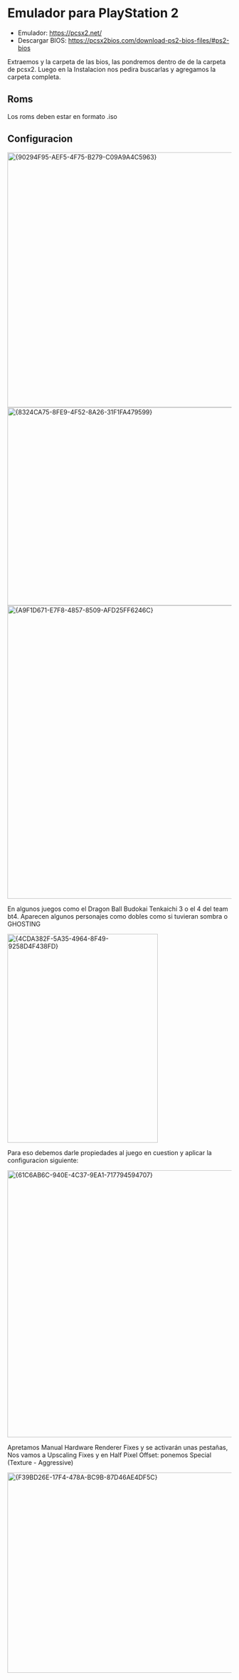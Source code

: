 # Emulador para PlayStation 2

- Emulador: https://pcsx2.net/
- Descargar BIOS: https://pcsx2bios.com/download-ps2-bios-files/#ps2-bios

Extraemos y la carpeta de las bios, las pondremos dentro de de la carpeta de pcsx2. Luego en la Instalacion nos pedira buscarlas y agregamos la carpeta completa.

## Roms
Los roms deben estar en formato .iso

## Configuracion

<img width="907" height="573" alt="{90294F95-AEF5-4F75-B279-C09A9A4C5963}" src="https://github.com/user-attachments/assets/5bf983a6-c1cb-47c9-a41c-c630fe70f734" />

<img width="905" height="445" alt="{8324CA75-8FE9-4F52-8A26-31F1FA479599}" src="https://github.com/user-attachments/assets/d847062a-54d3-4f6b-997e-c986462b96df" />

<img width="904" height="659" alt="{A9F1D671-E7F8-4857-8509-AFD25FF6246C}" src="https://github.com/user-attachments/assets/f243fab3-b22a-44d4-bb7a-d22b99520441" />

En algunos juegos como el Dragon Ball Budokai Tenkaichi 3 o el 4 del team bt4. Aparecen algunos personajes como dobles como si tuvieran sombra o GHOSTING 

<img width="338" height="469" alt="{4CDA382F-5A35-4964-8F49-9258D4F438FD}" src="https://github.com/user-attachments/assets/33170c3b-cdf5-4f27-bbe5-fc4a5163c158" />

Para eso debemos darle propiedades al juego en cuestion y aplicar la configuracion siguiente:

<img width="910" height="600" alt="{61C6AB6C-940E-4C37-9EA1-717794594707}" src="https://github.com/user-attachments/assets/0d1141a1-238a-41de-8c2d-8bae333f602c" />

Apretamos Manual Hardware Renderer Fixes y se activarán unas pestañas, Nos vamos a Upscaling Fixes y en Half Pixel Offset: ponemos Special (Texture - Aggressive)

<img width="898" height="450" alt="{F39BD26E-17F4-478A-BC9B-87D46AE4DF5C}" src="https://github.com/user-attachments/assets/3ef19b69-6b6a-40df-9fc8-f9f1f0a3b18d" />
